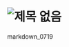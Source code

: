 # ![제목 없음](https://github.com/user-attachments/assets/9f536685-5bd8-4f9e-8d41-b944fc23667d)
markdown_0719
